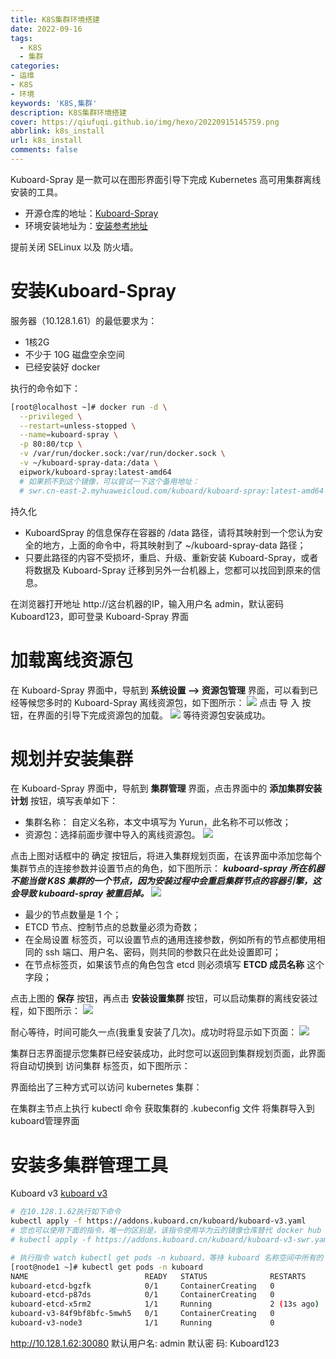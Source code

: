 ```yaml
---
title: K8S集群环境搭建
date: 2022-09-16
tags:
  - K8S
  - 集群
categories: 
- 运维
- K8S
- 环境
keywords: 'K8S,集群'
description: K8S集群环境搭建
cover: https://qiufuqi.github.io/img/hexo/20220915145759.png
abbrlink: k8s_install
url: k8s_install
comments: false
---
```


Kuboard-Spray 是一款可以在图形界面引导下完成 Kubernetes 高可用集群离线安装的工具。
- 开源仓库的地址：[Kuboard-Spray](https://github.com/eip-work/kuboard-spray)
- 环境安装地址为：[安装参考地址](https://www.kuboard.cn/install/install-k8s.html)

提前关闭 SELinux 以及 防火墙。

# 安装Kuboard-Spray
服务器（10.128.1.61）的最低要求为：
- 1核2G
- 不少于 10G 磁盘空余空间
- 已经安装好 docker

执行的命令如下：
``` bash
[root@localhost ~]# docker run -d \
  --privileged \
  --restart=unless-stopped \
  --name=kuboard-spray \
  -p 80:80/tcp \
  -v /var/run/docker.sock:/var/run/docker.sock \
  -v ~/kuboard-spray-data:/data \
  eipwork/kuboard-spray:latest-amd64
  # 如果抓不到这个镜像，可以尝试一下这个备用地址：
  # swr.cn-east-2.myhuaweicloud.com/kuboard/kuboard-spray:latest-amd64
```
持久化
- KuboardSpray 的信息保存在容器的 /data 路径，请将其映射到一个您认为安全的地方，上面的命令中，将其映射到了 ~/kuboard-spray-data 路径；
- 只要此路径的内容不受损坏，重启、升级、重新安装 Kuboard-Spray，或者将数据及 Kuboard-Spray 迁移到另外一台机器上，您都可以找回到原来的信息。

在浏览器打开地址 http://这台机器的IP，输入用户名 admin，默认密码 Kuboard123，即可登录 Kuboard-Spray 界面


# 加载离线资源包
在 Kuboard-Spray 界面中，导航到 **系统设置 --> 资源包管理** 界面，可以看到已经等候您多时的 Kuboard-Spray 离线资源包，如下图所示：
![](https://qiufuqi.github.io/img/hexo/20220915140550.png)
点击 导 入 按钮，在界面的引导下完成资源包的加载。
![](https://qiufuqi.github.io/img/hexo/20220915140851.png)
等待资源包安装成功。

# 规划并安装集群
在 Kuboard-Spray 界面中，导航到 **集群管理** 界面，点击界面中的 **添加集群安装计划** 按钮，填写表单如下：
- 集群名称： 自定义名称，本文中填写为 Yurun，此名称不可以修改；
- 资源包：选择前面步骤中导入的离线资源包。
![](https://qiufuqi.github.io/img/hexo/20220915141432.png)


点击上图对话框中的 确定 按钮后，将进入集群规划页面，在该界面中添加您每个集群节点的连接参数并设置节点的角色，如下图所示：
***kuboard-spray 所在机器不能当做 K8S 集群的一个节点，因为安装过程中会重启集群节点的容器引擎，这会导致 kuboard-spray 被重启掉。***
![](https://qiufuqi.github.io/img/hexo/20220915144748.png)
- 最少的节点数量是 1 个；
- ETCD 节点、控制节点的总数量必须为奇数；
- 在全局设置 标签页，可以设置节点的通用连接参数，例如所有的节点都使用相同的 ssh 端口、用户名、密码，则共同的参数只在此处设置即可；
- 在节点标签页，如果该节点的角色包含 etcd 则必须填写 **ETCD 成员名称** 这个字段；

点击上图的 **保存** 按钮，再点击 **安装设置集群** 按钮，可以启动集群的离线安装过程，如下图所示：
![](https://qiufuqi.github.io/img/hexo/20220915145140.png)

耐心等待，时间可能久一点(我重复安装了几次)。成功时将显示如下页面：
![](https://qiufuqi.github.io/img/hexo/20220916085215.png)

集群日志界面提示您集群已经安装成功，此时您可以返回到集群规划页面，此界面将自动切换到 访问集群 标签页，如下图所示：

界面给出了三种方式可以访问 kubernetes 集群：

在集群主节点上执行 kubectl 命令
获取集群的 .kubeconfig 文件
将集群导入到 kuboard管理界面

# 安装多集群管理工具
Kuboard v3 [kuboard v3](https://www.kuboard.cn/install/v3/install-in-k8s.html#%E6%96%B9%E6%B3%95%E4%B8%80-%E4%BD%BF%E7%94%A8-hostpath-%E6%8F%90%E4%BE%9B%E6%8C%81%E4%B9%85%E5%8C%96)
``` bash
# 在10.128.1.62执行如下命令
kubectl apply -f https://addons.kuboard.cn/kuboard/kuboard-v3.yaml
# 您也可以使用下面的指令，唯一的区别是，该指令使用华为云的镜像仓库替代 docker hub 分发 Kuboard 所需要的镜像
# kubectl apply -f https://addons.kuboard.cn/kuboard/kuboard-v3-swr.yaml

# 执行指令 watch kubectl get pods -n kuboard，等待 kuboard 名称空间中所有的 Pod 就绪
[root@node1 ~]# kubectl get pods -n kuboard
NAME                          READY   STATUS              RESTARTS      AGE
kuboard-etcd-bgzfk            0/1     ContainerCreating   0             4m25s
kuboard-etcd-p87ds            0/1     ContainerCreating   0             4m25s
kuboard-etcd-x5rm2            1/1     Running             2 (13s ago)   4m25s
kuboard-v3-84f9bf8bfc-5mwh5   0/1     ContainerCreating   0             4m25s
kuboard-v3-node3              1/1     Running             0             5h30m

```
http://10.128.1.62:30080
默认用户名: admin
默认密 码: Kuboard123





